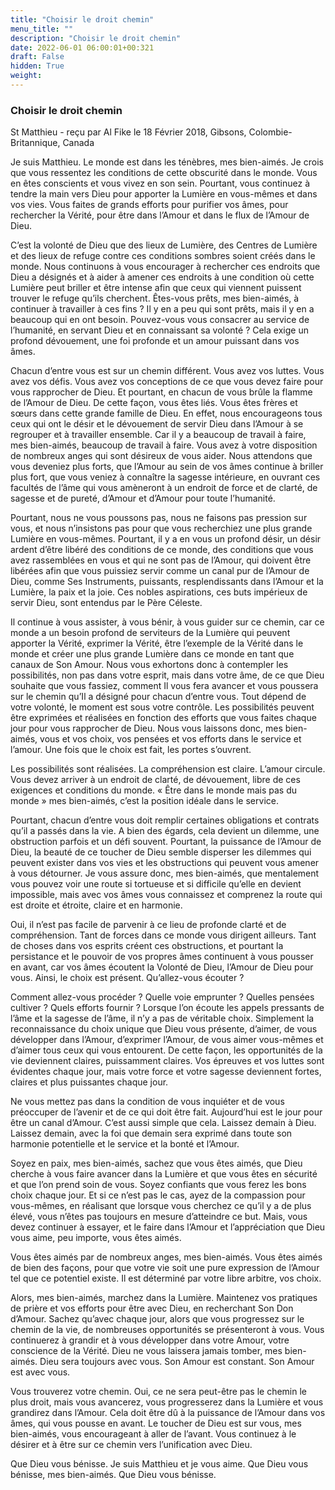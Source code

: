 ```yaml
---
title: "Choisir le droit chemin"
menu_title: ""
description: "Choisir le droit chemin"
date: 2022-06-01 06:00:01+00:321
draft: False
hidden: True
weight:
---
```

### Choisir le droit chemin

St Matthieu - reçu par Al Fike le 18 Février 2018, Gibsons, Colombie-Britannique, Canada

Je suis Matthieu. Le monde est dans les ténèbres, mes bien-aimés. Je crois que vous ressentez les conditions de cette obscurité dans le monde. Vous en êtes conscients et vous vivez en son sein. Pourtant, vous continuez à tendre la main vers Dieu pour apporter la Lumière en vous-mêmes et dans vos vies. Vous faites de grands efforts pour purifier vos âmes, pour rechercher la Vérité, pour être dans l’Amour et dans le flux de l’Amour de Dieu.

C’est la volonté de Dieu que des lieux de Lumière, des Centres de Lumière et des lieux de refuge contre ces conditions sombres soient créés dans le monde. Nous continuons à vous encourager à rechercher ces endroits que Dieu a désignés et à aider à amener ces endroits à une condition où cette Lumière peut briller et être intense afin que ceux qui viennent puissent trouver le refuge qu’ils cherchent. Êtes-vous prêts, mes bien-aimés, à continuer à travailler à ces fins ? Il y en a peu qui sont prêts, mais il y en a beaucoup qui en ont besoin. Pouvez-vous vous consacrer au service de l’humanité, en servant Dieu et en connaissant sa volonté ? Cela exige un profond dévouement, une foi profonde et un amour puissant dans vos âmes.

Chacun d’entre vous est sur un chemin différent. Vous avez vos luttes. Vous avez vos défis. Vous avez vos conceptions de ce que vous devez faire pour vous rapprocher de Dieu. Et pourtant, en chacun de vous brûle la flamme de l’Amour de Dieu. De cette façon, vous êtes liés. Vous êtes frères et sœurs dans cette grande famille de Dieu. En effet, nous encourageons tous ceux qui ont le désir et le dévouement de servir Dieu dans l’Amour à se regrouper et à travailler ensemble. Car il y a beaucoup de travail à faire, mes bien-aimés, beaucoup de travail à faire. Vous avez à votre disposition de nombreux anges qui sont désireux de vous aider. Nous attendons que vous deveniez plus forts, que l’Amour au sein de vos âmes continue à briller plus fort, que vous veniez à connaître la sagesse intérieure, en ouvrant ces facultés de l’âme qui vous amèneront à un endroit de force et de clarté, de sagesse et de pureté, d’Amour et d’Amour pour toute l’humanité.

Pourtant, nous ne vous poussons pas, nous ne faisons pas pression sur vous, et nous n’insistons pas pour que vous recherchiez une plus grande Lumière en vous-mêmes. Pourtant, il y a en vous un profond désir, un désir ardent d’être libéré des conditions de ce monde, des conditions que vous avez rassemblées en vous et qui ne sont pas de l’Amour, qui doivent être libérées afin que vous puissiez servir comme un canal pur de l’Amour de Dieu, comme Ses Instruments, puissants, resplendissants dans l’Amour et la Lumière, la paix et la joie. Ces nobles aspirations, ces buts impérieux de servir Dieu, sont entendus par le Père Céleste.

Il continue à vous assister, à vous bénir, à vous guider sur ce chemin, car ce monde a un besoin profond de serviteurs de la Lumière qui peuvent apporter la Vérité, exprimer la Vérité, être l’exemple de la Vérité dans le monde et créer une plus grande Lumière dans ce monde en tant que canaux de Son Amour.
Nous vous exhortons donc à contempler les possibilités, non pas dans votre esprit, mais dans votre âme, de ce que Dieu souhaite que vous fassiez, comment Il vous fera avancer et vous poussera sur le chemin qu’Il a désigné pour chacun d’entre vous. Tout dépend de votre volonté, le moment est sous votre contrôle. Les possibilités peuvent être exprimées et réalisées en fonction des efforts que vous faites chaque jour pour vous rapprocher de Dieu. Nous vous laissons donc, mes bien-aimés, vous et vos choix, vos pensées et vos efforts dans le service et l’amour. Une fois que le choix est fait, les portes s’ouvrent.

Les possibilités sont réalisées. La compréhension est claire. L’amour circule. Vous devez arriver à un endroit de clarté, de dévouement, libre de ces exigences et conditions du monde. « Être dans le monde mais pas du monde » mes bien-aimés, c’est la position idéale dans le service.

Pourtant, chacun d’entre vous doit remplir certaines obligations et contrats qu’il a passés dans la vie. A bien des égards, cela devient un dilemme, une obstruction parfois et un défi souvent. Pourtant, la puissance de l’Amour de Dieu, la beauté de ce toucher de Dieu semble disperser les dilemmes qui peuvent exister dans vos vies et les obstructions qui peuvent vous amener à vous détourner. Je vous assure donc, mes bien-aimés, que mentalement vous pouvez voir une route si tortueuse et si difficile qu’elle en devient impossible, mais avec vos âmes vous connaissez et comprenez la route qui est droite et étroite, claire et en harmonie.

Oui, il n’est pas facile de parvenir à ce lieu de profonde clarté et de compréhension. Tant de forces dans ce monde vous dirigent ailleurs. Tant de choses dans vos esprits créent ces obstructions, et pourtant la persistance et le pouvoir de vos propres âmes continuent à vous pousser en avant, car vos âmes écoutent la Volonté de Dieu, l’Amour de Dieu pour vous. Ainsi, le choix est présent. Qu’allez-vous écouter ?

Comment allez-vous procéder ? Quelle voie emprunter ? Quelles pensées cultiver ? Quels efforts fournir ?
Lorsque l’on écoute les appels pressants de l’âme et la sagesse de l’âme, il n’y a pas de véritable choix. Simplement la reconnaissance du choix unique que Dieu vous présente, d’aimer, de vous développer dans l’Amour, d’exprimer l’Amour, de vous aimer vous-mêmes et d’aimer tous ceux qui vous entourent. De cette façon, les opportunités de la vie deviennent claires, puissamment claires. Vos épreuves et vos luttes sont évidentes chaque jour, mais votre force et votre sagesse deviennent fortes, claires et plus puissantes chaque jour.

Ne vous mettez pas dans la condition de vous inquiéter et de vous préoccuper de l’avenir et de ce qui doit être fait. Aujourd’hui est le jour pour être un canal d’Amour. C’est aussi simple que cela. Laissez demain à Dieu. Laissez demain, avec la foi que demain sera exprimé dans toute son harmonie potentielle et le service et la bonté et l’Amour.

Soyez en paix, mes bien-aimés, sachez que vous êtes aimés, que Dieu cherche à vous faire avancer dans la Lumière et que vous êtes en sécurité et que l’on prend soin de vous. Soyez confiants que vous ferez les bons choix chaque jour. Et si ce n’est pas le cas, ayez de la compassion pour vous-mêmes, en réalisant que lorsque vous cherchez ce qu’il y a de plus élevé, vous n’êtes pas toujours en mesure d’atteindre ce but. Mais, vous devez continuer à essayer, et le faire dans l’Amour et l’appréciation que Dieu vous aime, peu importe, vous êtes aimés.

Vous êtes aimés par de nombreux anges, mes bien-aimés. Vous êtes aimés de bien des façons, pour que votre vie soit une pure expression de l’Amour tel que ce potentiel existe. Il est déterminé par votre libre arbitre, vos choix.

Alors, mes bien-aimés, marchez dans la Lumière. Maintenez vos pratiques de prière et vos efforts pour être avec Dieu, en recherchant Son Don d’Amour. Sachez qu’avec chaque jour, alors que vous progressez sur le chemin de la vie, de nombreuses opportunités se présenteront à vous. Vous continuerez à grandir et à vous développer dans votre Amour, votre conscience de la Vérité. Dieu ne vous laissera jamais tomber, mes bien-aimés. Dieu sera toujours avec vous. Son Amour est constant. Son Amour est avec vous.

Vous trouverez votre chemin. Oui, ce ne sera peut-être pas le chemin le plus droit, mais vous avancerez, vous progresserez dans la Lumière et vous grandirez dans l’Amour. Cela doit être dû à la puissance de l’Amour dans vos âmes, qui vous pousse en avant. Le toucher de Dieu est sur vous, mes bien-aimés, vous encourageant à aller de l’avant. Vous continuez à le désirer et à être sur ce chemin vers l’unification avec Dieu.

Que Dieu vous bénisse. Je suis Matthieu et je vous aime. Que Dieu vous bénisse, mes bien-aimés. Que Dieu vous bénisse.



